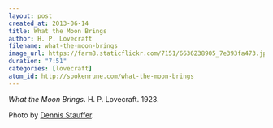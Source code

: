 ```yaml
---
layout: post
created_at: 2013-06-14
title: What the Moon Brings
author: H. P. Lovecraft
filename: what-the-moon-brings
image_url: https://farm8.staticflickr.com/7151/6636238905_7e393fa473.jpg
duration: "7:51"
categories: [lovecraft]
atom_id: http://spokenrune.com/what-the-moon-brings
---
```


_What the Moon Brings_.  H. P. Lovecraft.  1923.

Photo by [Dennis Stauffer](https://www.flickr.com/photos/zoomion/6636238905/).

